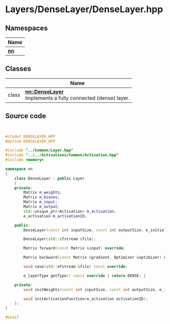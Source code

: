# Layers/DenseLayer/DenseLayer.hpp



## Namespaces

| Name           |
| -------------- |
| **[nn](../Namespaces/namespacenn.md)**  |

## Classes

|                | Name           |
| -------------- | -------------- |
| class | **[nn::DenseLayer](../Classes/classnn_1_1_dense_layer.md)** <br>Implements a fully connected (dense) layer.  |




## Source code

```cpp


#ifndef DENSELAYER_HPP
#define DENSELAYER_HPP

#include "../Common/Layer.hpp"
#include "../../Activations/Common/Activation.hpp"
#include <memory>

namespace nn
{
    class DenseLayer : public Layer
    {
    private:
        Matrix m_weights;                         
        Matrix m_biases;                          
        Matrix m_input;                   
        Matrix m_output;                          
        std::unique_ptr<Activation> m_activation; 
        e_activation m_activationID;              

    public:
        DenseLayer(const int inputSize, const int outputSize, e_initializer initializerID, e_activation activationID);

        DenseLayer(std::ifstream &file);

        Matrix forward(const Matrix &input) override;

        Matrix backward(const Matrix &gradient, Optimizer &optimizer) override;

        void save(std::ofstream &file) const override;

        e_layerType getType() const override { return DENSE; }

    private:
        void initWeights(const int inputSize, const int outputSize, e_initializer initializerID);

        void initActivationFunction(e_activation activationID);
    };
}

#endif
```
